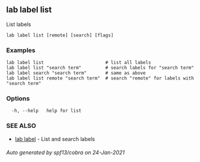## lab label list

List labels

```
lab label list [remote] [search] [flags]
```

### Examples

```
lab label list                       # list all labels
lab label list "search term"         # search labels for "search term"
lab label search "search term"       # same as above
lab label list remote "search term"  # search "remote" for labels with "search term"
```

### Options

```
  -h, --help   help for list
```

### SEE ALSO

* [lab label](lab_label.md)	 - List and search labels

###### Auto generated by spf13/cobra on 24-Jan-2021
